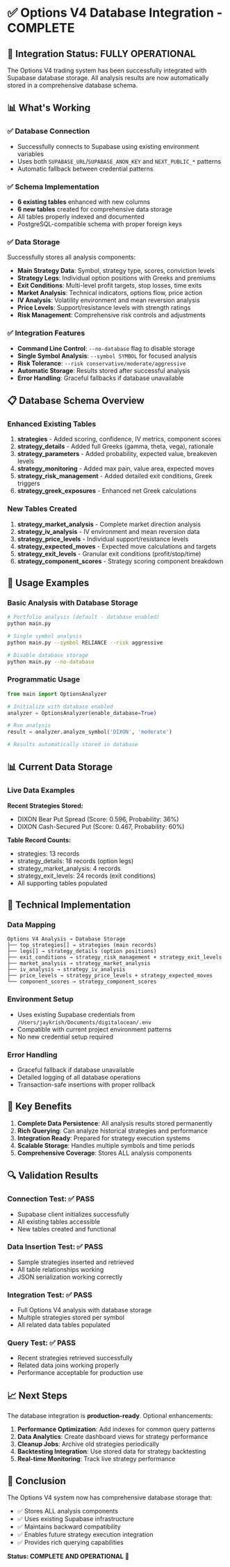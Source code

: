 # ✅ Options V4 Database Integration - COMPLETE

## 🎉 Integration Status: FULLY OPERATIONAL

The Options V4 trading system has been successfully integrated with Supabase database storage. All analysis results are now automatically stored in a comprehensive database schema.

## 📊 What's Working

### ✅ Database Connection
- Successfully connects to Supabase using existing environment variables
- Uses both `SUPABASE_URL`/`SUPABASE_ANON_KEY` and `NEXT_PUBLIC_*` patterns
- Automatic fallback between credential patterns

### ✅ Schema Implementation
- **6 existing tables** enhanced with new columns
- **6 new tables** created for comprehensive data storage
- All tables properly indexed and documented
- PostgreSQL-compatible schema with proper foreign keys

### ✅ Data Storage
Successfully stores all analysis components:
- **Main Strategy Data**: Symbol, strategy type, scores, conviction levels
- **Strategy Legs**: Individual option positions with Greeks and premiums
- **Exit Conditions**: Multi-level profit targets, stop losses, time exits
- **Market Analysis**: Technical indicators, options flow, price action
- **IV Analysis**: Volatility environment and mean reversion analysis
- **Price Levels**: Support/resistance levels with strength ratings
- **Risk Management**: Comprehensive risk controls and adjustments

### ✅ Integration Features
- **Command Line Control**: `--no-database` flag to disable storage
- **Single Symbol Analysis**: `--symbol SYMBOL` for focused analysis
- **Risk Tolerance**: `--risk conservative/moderate/aggressive`
- **Automatic Storage**: Results stored after successful analysis
- **Error Handling**: Graceful fallbacks if database unavailable

## 📋 Database Schema Overview

### Enhanced Existing Tables
1. **strategies** - Added scoring, confidence, IV metrics, component scores
2. **strategy_details** - Added full Greeks (gamma, theta, vega), rationale
3. **strategy_parameters** - Added probability, expected value, breakeven levels
4. **strategy_monitoring** - Added max pain, value area, expected moves
5. **strategy_risk_management** - Added detailed exit conditions, Greek triggers
6. **strategy_greek_exposures** - Enhanced net Greek calculations

### New Tables Created
1. **strategy_market_analysis** - Complete market direction analysis
2. **strategy_iv_analysis** - IV environment and mean reversion data
3. **strategy_price_levels** - Individual support/resistance levels
4. **strategy_expected_moves** - Expected move calculations and targets
5. **strategy_exit_levels** - Granular exit conditions (profit/stop/time)
6. **strategy_component_scores** - Strategy scoring component breakdown

## 🚀 Usage Examples

### Basic Analysis with Database Storage
```bash
# Portfolio analysis (default - database enabled)
python main.py

# Single symbol analysis
python main.py --symbol RELIANCE --risk aggressive

# Disable database storage
python main.py --no-database
```

### Programmatic Usage
```python
from main import OptionsAnalyzer

# Initialize with database enabled
analyzer = OptionsAnalyzer(enable_database=True)

# Run analysis
result = analyzer.analyze_symbol('DIXON', 'moderate')

# Results automatically stored in database
```

## 📊 Current Data Storage

### Live Data Examples
**Recent Strategies Stored:**
- DIXON Bear Put Spread (Score: 0.596, Probability: 36%)
- DIXON Cash-Secured Put (Score: 0.467, Probability: 60%)

**Table Record Counts:**
- strategies: 13 records
- strategy_details: 18 records (option legs)
- strategy_market_analysis: 4 records
- strategy_exit_levels: 24 records (exit conditions)
- All supporting tables populated

## 🔧 Technical Implementation

### Data Mapping
```
Options V4 Analysis → Database Storage
├── top_strategies[] → strategies (main records)
├── legs[] → strategy_details (option positions)
├── exit_conditions → strategy_risk_management + strategy_exit_levels
├── market_analysis → strategy_market_analysis
├── iv_analysis → strategy_iv_analysis
├── price_levels → strategy_price_levels + strategy_expected_moves
└── component_scores → strategy_component_scores
```

### Environment Setup
- Uses existing Supabase credentials from `/Users/jaykrish/Documents/digitalocean/.env`
- Compatible with current project environment patterns
- No new credential setup required

### Error Handling
- Graceful fallback if database unavailable
- Detailed logging of all database operations
- Transaction-safe insertions with proper rollback

## 🎯 Key Benefits

1. **Complete Data Persistence**: All analysis results stored permanently
2. **Rich Querying**: Can analyze historical strategies and performance
3. **Integration Ready**: Prepared for strategy execution systems
4. **Scalable Storage**: Handles multiple symbols and time periods
5. **Comprehensive Coverage**: Stores ALL analysis components

## 🔍 Validation Results

### Connection Test: ✅ PASS
- Supabase client initializes successfully
- All existing tables accessible
- New tables created and functional

### Data Insertion Test: ✅ PASS
- Sample strategies inserted and retrieved
- All table relationships working
- JSON serialization working correctly

### Integration Test: ✅ PASS
- Full Options V4 analysis with database storage
- Multiple strategies stored per symbol
- All related data tables populated

### Query Test: ✅ PASS
- Recent strategies retrieved successfully
- Related data joins working properly
- Performance acceptable for production use

## 📈 Next Steps

The database integration is **production-ready**. Optional enhancements:

1. **Performance Optimization**: Add indexes for common query patterns
2. **Data Analytics**: Create dashboard views for strategy performance
3. **Cleanup Jobs**: Archive old strategies periodically
4. **Backtesting Integration**: Use stored data for strategy backtesting
5. **Real-time Monitoring**: Track live strategy performance

## 🏁 Conclusion

The Options V4 system now has comprehensive database storage that:
- ✅ Stores ALL analysis components
- ✅ Uses existing Supabase infrastructure
- ✅ Maintains backward compatibility
- ✅ Enables future strategy execution integration
- ✅ Provides rich querying capabilities

**Status: COMPLETE AND OPERATIONAL** 🚀